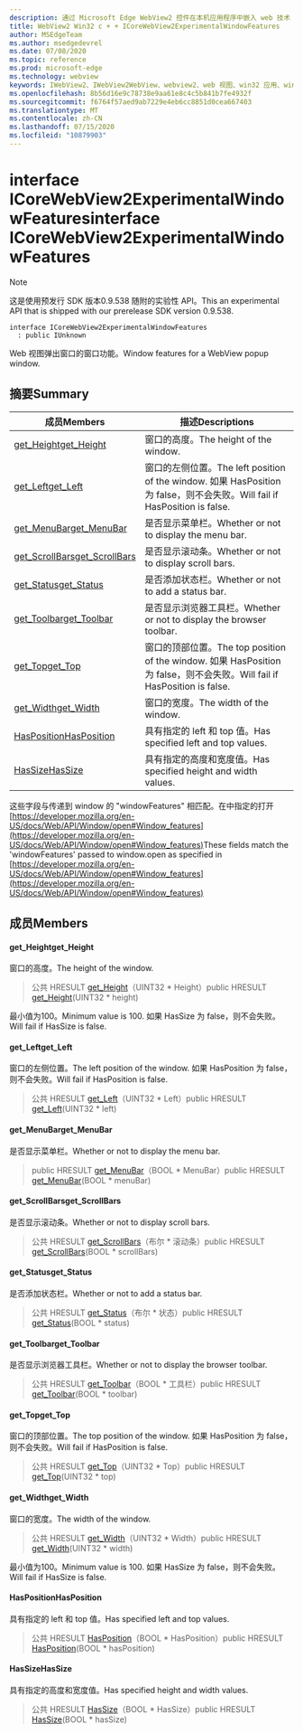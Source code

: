 ```yaml
---
description: 通过 Microsoft Edge WebView2 控件在本机应用程序中嵌入 web 技术（HTML、CSS 和 JavaScript）
title: WebView2 Win32 c + + ICoreWebView2ExperimentalWindowFeatures
author: MSEdgeTeam
ms.author: msedgedevrel
ms.date: 07/08/2020
ms.topic: reference
ms.prod: microsoft-edge
ms.technology: webview
keywords: IWebView2、IWebView2WebView、webview2、web 视图、win32 应用、win32、edge、ICoreWebView2、ICoreWebView2Controller、浏览器控件、边缘 html、ICoreWebView2ExperimentalWindowFeatures
ms.openlocfilehash: 8b56d16e9c78738e9aa61e8c4c5b841b7fe4932f
ms.sourcegitcommit: f6764f57aed9ab7229e4eb6cc8851d0cea667403
ms.translationtype: MT
ms.contentlocale: zh-CN
ms.lasthandoff: 07/15/2020
ms.locfileid: "10879903"
---
```

# <span data-ttu-id="dc5bb-104">interface ICoreWebView2ExperimentalWindowFeatures</span><span class="sxs-lookup"><span data-stu-id="dc5bb-104">interface ICoreWebView2ExperimentalWindowFeatures</span></span> 

> [!NOTE]
> <span data-ttu-id="dc5bb-105">这是使用预发行 SDK 版本0.9.538 随附的实验性 API。</span><span class="sxs-lookup"><span data-stu-id="dc5bb-105">This an experimental API that is shipped with our prerelease SDK version 0.9.538.</span></span>

```
interface ICoreWebView2ExperimentalWindowFeatures
  : public IUnknown
```

<span data-ttu-id="dc5bb-106">Web 视图弹出窗口的窗口功能。</span><span class="sxs-lookup"><span data-stu-id="dc5bb-106">Window features for a WebView popup window.</span></span>

## <span data-ttu-id="dc5bb-107">摘要</span><span class="sxs-lookup"><span data-stu-id="dc5bb-107">Summary</span></span>

 <span data-ttu-id="dc5bb-108">成员</span><span class="sxs-lookup"><span data-stu-id="dc5bb-108">Members</span></span>                        | <span data-ttu-id="dc5bb-109">描述</span><span class="sxs-lookup"><span data-stu-id="dc5bb-109">Descriptions</span></span>
--------------------------------|---------------------------------------------
[<span data-ttu-id="dc5bb-110">get_Height</span><span class="sxs-lookup"><span data-stu-id="dc5bb-110">get_Height</span></span>](#get_height) | <span data-ttu-id="dc5bb-111">窗口的高度。</span><span class="sxs-lookup"><span data-stu-id="dc5bb-111">The height of the window.</span></span>
[<span data-ttu-id="dc5bb-112">get_Left</span><span class="sxs-lookup"><span data-stu-id="dc5bb-112">get_Left</span></span>](#get_left) | <span data-ttu-id="dc5bb-113">窗口的左侧位置。</span><span class="sxs-lookup"><span data-stu-id="dc5bb-113">The left position of the window.</span></span> <span data-ttu-id="dc5bb-114">如果 HasPosition 为 false，则不会失败。</span><span class="sxs-lookup"><span data-stu-id="dc5bb-114">Will fail if HasPosition is false.</span></span>
[<span data-ttu-id="dc5bb-115">get_MenuBar</span><span class="sxs-lookup"><span data-stu-id="dc5bb-115">get_MenuBar</span></span>](#get_menubar) | <span data-ttu-id="dc5bb-116">是否显示菜单栏。</span><span class="sxs-lookup"><span data-stu-id="dc5bb-116">Whether or not to display the menu bar.</span></span>
[<span data-ttu-id="dc5bb-117">get_ScrollBars</span><span class="sxs-lookup"><span data-stu-id="dc5bb-117">get_ScrollBars</span></span>](#get_scrollbars) | <span data-ttu-id="dc5bb-118">是否显示滚动条。</span><span class="sxs-lookup"><span data-stu-id="dc5bb-118">Whether or not to display scroll bars.</span></span>
[<span data-ttu-id="dc5bb-119">get_Status</span><span class="sxs-lookup"><span data-stu-id="dc5bb-119">get_Status</span></span>](#get_status) | <span data-ttu-id="dc5bb-120">是否添加状态栏。</span><span class="sxs-lookup"><span data-stu-id="dc5bb-120">Whether or not to add a status bar.</span></span>
[<span data-ttu-id="dc5bb-121">get_Toolbar</span><span class="sxs-lookup"><span data-stu-id="dc5bb-121">get_Toolbar</span></span>](#get_toolbar) | <span data-ttu-id="dc5bb-122">是否显示浏览器工具栏。</span><span class="sxs-lookup"><span data-stu-id="dc5bb-122">Whether or not to display the browser toolbar.</span></span>
[<span data-ttu-id="dc5bb-123">get_Top</span><span class="sxs-lookup"><span data-stu-id="dc5bb-123">get_Top</span></span>](#get_top) | <span data-ttu-id="dc5bb-124">窗口的顶部位置。</span><span class="sxs-lookup"><span data-stu-id="dc5bb-124">The top position of the window.</span></span> <span data-ttu-id="dc5bb-125">如果 HasPosition 为 false，则不会失败。</span><span class="sxs-lookup"><span data-stu-id="dc5bb-125">Will fail if HasPosition is false.</span></span>
[<span data-ttu-id="dc5bb-126">get_Width</span><span class="sxs-lookup"><span data-stu-id="dc5bb-126">get_Width</span></span>](#get_width) | <span data-ttu-id="dc5bb-127">窗口的宽度。</span><span class="sxs-lookup"><span data-stu-id="dc5bb-127">The width of the window.</span></span>
[<span data-ttu-id="dc5bb-128">HasPosition</span><span class="sxs-lookup"><span data-stu-id="dc5bb-128">HasPosition</span></span>](#hasposition) | <span data-ttu-id="dc5bb-129">具有指定的 left 和 top 值。</span><span class="sxs-lookup"><span data-stu-id="dc5bb-129">Has specified left and top values.</span></span>
[<span data-ttu-id="dc5bb-130">HasSize</span><span class="sxs-lookup"><span data-stu-id="dc5bb-130">HasSize</span></span>](#hassize) | <span data-ttu-id="dc5bb-131">具有指定的高度和宽度值。</span><span class="sxs-lookup"><span data-stu-id="dc5bb-131">Has specified height and width values.</span></span>

<span data-ttu-id="dc5bb-132">这些字段与传递到 window 的 "windowFeatures" 相匹配。在中指定的打开[https://developer.mozilla.org/en-US/docs/Web/API/Window/open#Window_features](https://developer.mozilla.org/en-US/docs/Web/API/Window/open#Window_features)</span><span class="sxs-lookup"><span data-stu-id="dc5bb-132">These fields match the 'windowFeatures' passed to window.open as specified in [https://developer.mozilla.org/en-US/docs/Web/API/Window/open#Window_features](https://developer.mozilla.org/en-US/docs/Web/API/Window/open#Window_features)</span></span>

## <span data-ttu-id="dc5bb-133">成员</span><span class="sxs-lookup"><span data-stu-id="dc5bb-133">Members</span></span>

#### <span data-ttu-id="dc5bb-134">get_Height</span><span class="sxs-lookup"><span data-stu-id="dc5bb-134">get_Height</span></span> 

<span data-ttu-id="dc5bb-135">窗口的高度。</span><span class="sxs-lookup"><span data-stu-id="dc5bb-135">The height of the window.</span></span>

> <span data-ttu-id="dc5bb-136">公共 HRESULT [get_Height](#get_height)（UINT32 \* Height）</span><span class="sxs-lookup"><span data-stu-id="dc5bb-136">public HRESULT [get_Height](#get_height)(UINT32 \* height)</span></span>

<span data-ttu-id="dc5bb-137">最小值为100。</span><span class="sxs-lookup"><span data-stu-id="dc5bb-137">Minimum value is 100.</span></span> <span data-ttu-id="dc5bb-138">如果 HasSize 为 false，则不会失败。</span><span class="sxs-lookup"><span data-stu-id="dc5bb-138">Will fail if HasSize is false.</span></span>

#### <span data-ttu-id="dc5bb-139">get_Left</span><span class="sxs-lookup"><span data-stu-id="dc5bb-139">get_Left</span></span> 

<span data-ttu-id="dc5bb-140">窗口的左侧位置。</span><span class="sxs-lookup"><span data-stu-id="dc5bb-140">The left position of the window.</span></span> <span data-ttu-id="dc5bb-141">如果 HasPosition 为 false，则不会失败。</span><span class="sxs-lookup"><span data-stu-id="dc5bb-141">Will fail if HasPosition is false.</span></span>

> <span data-ttu-id="dc5bb-142">公共 HRESULT [get_Left](#get_left)（UINT32 \* Left）</span><span class="sxs-lookup"><span data-stu-id="dc5bb-142">public HRESULT [get_Left](#get_left)(UINT32 \* left)</span></span>

#### <span data-ttu-id="dc5bb-143">get_MenuBar</span><span class="sxs-lookup"><span data-stu-id="dc5bb-143">get_MenuBar</span></span> 

<span data-ttu-id="dc5bb-144">是否显示菜单栏。</span><span class="sxs-lookup"><span data-stu-id="dc5bb-144">Whether or not to display the menu bar.</span></span>

> <span data-ttu-id="dc5bb-145">public HRESULT [get_MenuBar](#get_menubar)（BOOL \* MenuBar）</span><span class="sxs-lookup"><span data-stu-id="dc5bb-145">public HRESULT [get_MenuBar](#get_menubar)(BOOL \* menuBar)</span></span>

#### <span data-ttu-id="dc5bb-146">get_ScrollBars</span><span class="sxs-lookup"><span data-stu-id="dc5bb-146">get_ScrollBars</span></span> 

<span data-ttu-id="dc5bb-147">是否显示滚动条。</span><span class="sxs-lookup"><span data-stu-id="dc5bb-147">Whether or not to display scroll bars.</span></span>

> <span data-ttu-id="dc5bb-148">公共 HRESULT [get_ScrollBars](#get_scrollbars)（布尔 \* 滚动条）</span><span class="sxs-lookup"><span data-stu-id="dc5bb-148">public HRESULT [get_ScrollBars](#get_scrollbars)(BOOL \* scrollBars)</span></span>

#### <span data-ttu-id="dc5bb-149">get_Status</span><span class="sxs-lookup"><span data-stu-id="dc5bb-149">get_Status</span></span> 

<span data-ttu-id="dc5bb-150">是否添加状态栏。</span><span class="sxs-lookup"><span data-stu-id="dc5bb-150">Whether or not to add a status bar.</span></span>

> <span data-ttu-id="dc5bb-151">公共 HRESULT [get_Status](#get_status)（布尔 \* 状态）</span><span class="sxs-lookup"><span data-stu-id="dc5bb-151">public HRESULT [get_Status](#get_status)(BOOL \* status)</span></span>

#### <span data-ttu-id="dc5bb-152">get_Toolbar</span><span class="sxs-lookup"><span data-stu-id="dc5bb-152">get_Toolbar</span></span> 

<span data-ttu-id="dc5bb-153">是否显示浏览器工具栏。</span><span class="sxs-lookup"><span data-stu-id="dc5bb-153">Whether or not to display the browser toolbar.</span></span>

> <span data-ttu-id="dc5bb-154">公共 HRESULT [get_Toolbar](#get_toolbar)（BOOL \* 工具栏）</span><span class="sxs-lookup"><span data-stu-id="dc5bb-154">public HRESULT [get_Toolbar](#get_toolbar)(BOOL \* toolbar)</span></span>

#### <span data-ttu-id="dc5bb-155">get_Top</span><span class="sxs-lookup"><span data-stu-id="dc5bb-155">get_Top</span></span> 

<span data-ttu-id="dc5bb-156">窗口的顶部位置。</span><span class="sxs-lookup"><span data-stu-id="dc5bb-156">The top position of the window.</span></span> <span data-ttu-id="dc5bb-157">如果 HasPosition 为 false，则不会失败。</span><span class="sxs-lookup"><span data-stu-id="dc5bb-157">Will fail if HasPosition is false.</span></span>

> <span data-ttu-id="dc5bb-158">公共 HRESULT [get_Top](#get_top)（UINT32 \* Top）</span><span class="sxs-lookup"><span data-stu-id="dc5bb-158">public HRESULT [get_Top](#get_top)(UINT32 \* top)</span></span>

#### <span data-ttu-id="dc5bb-159">get_Width</span><span class="sxs-lookup"><span data-stu-id="dc5bb-159">get_Width</span></span> 

<span data-ttu-id="dc5bb-160">窗口的宽度。</span><span class="sxs-lookup"><span data-stu-id="dc5bb-160">The width of the window.</span></span>

> <span data-ttu-id="dc5bb-161">公共 HRESULT [get_Width](#get_width)（UINT32 \* Width）</span><span class="sxs-lookup"><span data-stu-id="dc5bb-161">public HRESULT [get_Width](#get_width)(UINT32 \* width)</span></span>

<span data-ttu-id="dc5bb-162">最小值为100。</span><span class="sxs-lookup"><span data-stu-id="dc5bb-162">Minimum value is 100.</span></span> <span data-ttu-id="dc5bb-163">如果 HasSize 为 false，则不会失败。</span><span class="sxs-lookup"><span data-stu-id="dc5bb-163">Will fail if HasSize is false.</span></span>

#### <span data-ttu-id="dc5bb-164">HasPosition</span><span class="sxs-lookup"><span data-stu-id="dc5bb-164">HasPosition</span></span> 

<span data-ttu-id="dc5bb-165">具有指定的 left 和 top 值。</span><span class="sxs-lookup"><span data-stu-id="dc5bb-165">Has specified left and top values.</span></span>

> <span data-ttu-id="dc5bb-166">公共 HRESULT [HasPosition](#hasposition)（BOOL \* HasPosition）</span><span class="sxs-lookup"><span data-stu-id="dc5bb-166">public HRESULT [HasPosition](#hasposition)(BOOL \* hasPosition)</span></span>

#### <span data-ttu-id="dc5bb-167">HasSize</span><span class="sxs-lookup"><span data-stu-id="dc5bb-167">HasSize</span></span> 

<span data-ttu-id="dc5bb-168">具有指定的高度和宽度值。</span><span class="sxs-lookup"><span data-stu-id="dc5bb-168">Has specified height and width values.</span></span>

> <span data-ttu-id="dc5bb-169">公共 HRESULT [HasSize](#hassize)（BOOL \* HasSize）</span><span class="sxs-lookup"><span data-stu-id="dc5bb-169">public HRESULT [HasSize](#hassize)(BOOL \* hasSize)</span></span>

